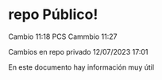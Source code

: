 # repo Público!
Cambio 11:18 PCS
Cammbio 11:27

Cambios en repo privado 12/07/2023 17:01


En este documento hay información muy útil

